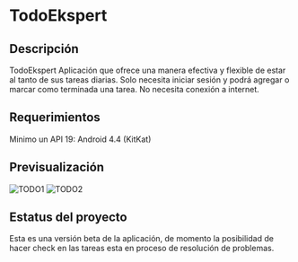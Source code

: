 # TodoEkspert

## Descripción

TodoEkspert Aplicación que ofrece una manera efectiva y flexible de estar al tanto de sus tareas diarias.
Solo necesita iniciar sesión y podrá agregar o marcar como terminada una tarea. No necesita conexión a internet.

## Requerimientos
Minimo un API 19: Android 4.4 (KitKat)

## Previsualización

![TODO1](https://user-images.githubusercontent.com/49250842/71196380-cf581c00-2244-11ea-9eff-60ca5cec405a.png)
![TODO2](https://user-images.githubusercontent.com/49250842/71196400-d848ed80-2244-11ea-947b-f5f27c5b0f1c.png)

## Estatus del proyecto

Esta es una versión beta de la aplicación, de momento la posibilidad de hacer check en las tareas esta en proceso de resolución de problemas.
